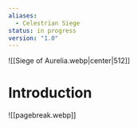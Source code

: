 ```yaml
---
aliases:
  - Celestrian Siege
status: in progress
version: "1.0"
---
```


![[Siege of Aurelia.webp|center|512]]
# Introduction


![[pagebreak.webp]]